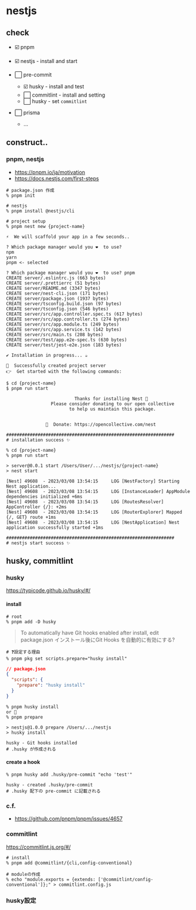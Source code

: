 # nestjs

## check
* ☑️ pnpm
* ☑️ nestjs - install and start
* ⬜️ pre-commit
    * ☑️ husky - install and test
    * ⬜️ commitlint - install and setting
    * ⬜️ husky - set `commitlint`

* ⬜️ prisma
    * ...



## construct..

### pnpm, nestjs
* https://pnpm.io/ja/motivation
* https://docs.nestjs.com/first-steps


```shell
# package.json 作成
% pnpm init

# nestjs
% pnpm install @nestjs/cli

# project setup
% pnpm nest new {project-name}

⚡  We will scaffold your app in a few seconds..

? Which package manager would you ❤️  to use?
npm
yarn
pnpm <- selected

? Which package manager would you ❤️  to use? pnpm
CREATE server/.eslintrc.js (663 bytes)
CREATE server/.prettierrc (51 bytes)
CREATE server/README.md (3347 bytes)
CREATE server/nest-cli.json (171 bytes)
CREATE server/package.json (1937 bytes)
CREATE server/tsconfig.build.json (97 bytes)
CREATE server/tsconfig.json (546 bytes)
CREATE server/src/app.controller.spec.ts (617 bytes)
CREATE server/src/app.controller.ts (274 bytes)
CREATE server/src/app.module.ts (249 bytes)
CREATE server/src/app.service.ts (142 bytes)
CREATE server/src/main.ts (208 bytes)
CREATE server/test/app.e2e-spec.ts (630 bytes)
CREATE server/test/jest-e2e.json (183 bytes)

✔ Installation in progress... ☕

🚀  Successfully created project server
👉  Get started with the following commands:

$ cd {project-name}
$ pnpm run start
                                         
                          Thanks for installing Nest 🙏
                 Please consider donating to our open collective
                        to help us maintain this package.
                                         
                                         
               🍷  Donate: https://opencollective.com/nest

################################################################
# installation success ✨

% cd {project-name}
% pnpm run start

> server@0.0.1 start /Users/User/.../nestjs/{project-name}
> nest start

[Nest] 49608  - 2023/03/08 13:54:15     LOG [NestFactory] Starting Nest application...
[Nest] 49608  - 2023/03/08 13:54:15     LOG [InstanceLoader] AppModule dependencies initialized +6ms
[Nest] 49608  - 2023/03/08 13:54:15     LOG [RoutesResolver] AppController {/}: +2ms
[Nest] 49608  - 2023/03/08 13:54:15     LOG [RouterExplorer] Mapped {/, GET} route +1ms
[Nest] 49608  - 2023/03/08 13:54:15     LOG [NestApplication] Nest application successfully started +1ms

################################################################
# nestjs start success ✨

```

## husky, commitlint

### husky
https://typicode.github.io/husky/#/

#### install
```shell
# root
% pnpm add -D husky
```

> To automatically have Git hooks enabled after install, edit package.json
> インストール後にGit Hooks を自動的に有効にする?

```shell 
# ❓設定する理由
% pnpm pkg set scripts.prepare="husky install"
```

```json
// package.json
{
  "scripts": {
    "prepare": "husky install"
  }
}
```
```shell
% pnpm husky install
or 🐤
% pnpm prepare

> nestjs@1.0.0 prepare /Users/.../nestjs
> husky install

husky - Git hooks installed
# .husky が作成される
```

#### create a hook

```shell
% pnpm husky add .husky/pre-commit "echo 'test'"

husky - created .husky/pre-commit
# .husky 配下の pre-commit に記載される
```

### c.f.
- https://github.com/pnpm/pnpm/issues/4657

### commitlint
https://commitlint.js.org/#/

```shell
# install
% pnpm add @commitlint/{cli,config-conventional}

# moduleの作成
% echo "module.exports = {extends: ['@commitlint/config-conventional']};" > commitlint.config.js
```

### husky設定
```shell

```